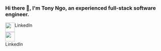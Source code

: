 ### Hi there 👋, I'm Tony Ngo, an experienced full-stack software engineer.


<div class='social-icon-and-text' style='display: flex;>
  <div>
    <a href='https://www.linkedin.com/in/tony-ngo-suas/' target='_blank'>
      <img src='https://cdn4.iconfinder.com/data/icons/social-messaging-ui-color-shapes-2-free/128/social-linkedin-circle-512.png' with='30px' height='30px' />
    </a>
    <div>
      LinkedIn
    </div>
  </div>
  <div>
    <a href='https://www.linkedin.com/in/tony-ngo-suas/' target='_blank'>
      <img src='https://cdn4.iconfinder.com/data/icons/social-messaging-ui-color-shapes-2-free/128/social-linkedin-circle-512.png' with='30px' height='30px' />
    </a>
    <div>
      LinkedIn
    </div>
  </div>
</div>


<!--
**suasllc/suasllc** is a ✨ _special_ ✨ repository because its `README.md` (this file) appears on your GitHub profile.

Here are some ideas to get you started:

- 🔭 I’m currently working on ...
- 🌱 I’m currently learning ...
- 👯 I’m looking to collaborate on ...
- 🤔 I’m looking for help with ...
- 💬 Ask me about ...
- 📫 How to reach me: ...
- 😄 Pronouns: ...
- ⚡ Fun fact: ...
-->
